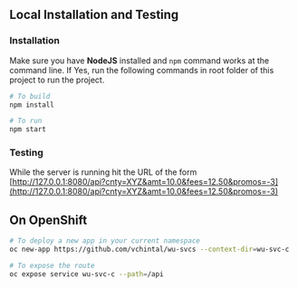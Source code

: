 ## Local Installation and Testing

### Installation 

Make sure you have **NodeJS** installed and `npm` command works at the command line. If Yes, run the following commands in root folder of this project to run the project.

```sh 
# To build 
npm install 

# To run
npm start
```

### Testing 

While the server is running hit the URL of the form [http://127.0.0.1:8080/api?cnty=XYZ&amt=10.0&fees=12.50&promos=-3](http://127.0.0.1:8080/api?cnty=XYZ&amt=10.0&fees=12.50&promos=-3)

## On OpenShift 

```sh 
# To deploy a new app in your current namespace
oc new-app https://github.com/vchintal/wu-svcs --context-dir=wu-svc-c

# To expose the route 
oc expose service wu-svc-c --path=/api
```
